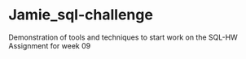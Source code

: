 # Jamie_sql-challenge
Demonstration of tools and techniques to start work on the SQL-HW Assignment for week 09
